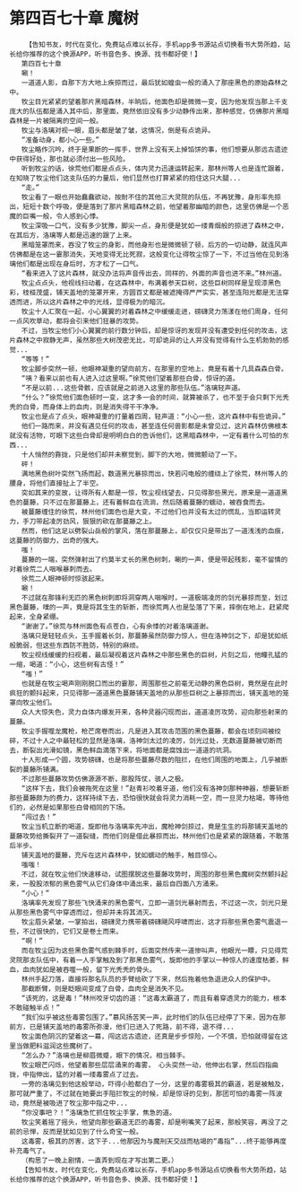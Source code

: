 # 第四百七十章 魔树
        【告知书友，时代在变化，免费站点难以长存，手机app多书源站点切换看书大势所趋，站长给你推荐的这个换源APP，听书音色多、换源、找书都好使！】
       第四百七十章
       唰！
       一道道人影，自那下方大地上疾掠而过，最后犹如蝗虫一般的涌入了那座黑色的原始森林之中。
       牧尘目光紧紧的望着那片黑暗森林，半晌后，他面色却是微微一变，因为他发现当那上千支庞大的队伍都是涌入其中后，那里面，竟然依旧没有多少动静传出来，那种感觉，仿佛那片黑暗森林是一片被隔离的空间一般。
       牧尘与洛璃对视一眼，眉头都是皱了皱，这情况，倒是有点诡异。
       “准备动身，都小心一些。”
       牧尘略作沉吟，终于是果断的一挥手，世界上没有天上掉馅饼的事，他们想要从那远古遗迹中获得好处，那也就必须付出一些风险。
       听到牧尘的话，徐荒他们都是点点头，体内灵力迅速运转起来，那林州等人也是连忙跟着，在知晓了牧尘他们这支队伍的力量后，他们显然也打算紧紧的抱住这只大腿...
       “走。”
       牧尘看了一眼也开始蠢蠢欲动，按耐不住的其他三大灵院的队伍，不再犹豫，身形率先掠出，短短十数个呼吸，便是落到了那片黑暗森林之前，他望着那幽暗的颜色，这里仿佛是一个恶魔的巨嘴一般，令人感到心悸。
       牧尘深吸一口气，没有多少犹豫，脚尖一点，身形便是犹如一缕青烟般的掠进了森林之中，在其后方，洛璃等人都是迅速的跟了上来。
       黑暗笼罩而来，吞没了牧尘的身影，而他身形也是微微顿了顿，后方的一切动静，就连风声仿佛都是在这一霎那消失，天地变得无比死寂，这般变化让得牧尘惊了一下，不过当他在见到洛璃他们都是出现在身后时，方才松了一口气。
       “看来进入了这片森林，就没办法将声音传出去，同样的，外面的声音也进不来。”林州道。
       牧尘点点头，他视线扫动着，在这森林中，布满着参天巨树，这些巨树同样是呈现漆黑色彩，枝桠茂盛，铺天盖地的笼罩开来，方圆百丈都是被遮掩得严严实实，甚至连阳光都是无法穿透而进，所以这片森林之中的光线，显得极为的暗沉。
       牧尘十人汇聚在一起，小心翼翼的对着森林之中缓缓走进，磅礴灵力荡漾在他们周身，任何一点风吹草动，都将会引来他们狂暴的攻势。
       不过，当牧尘他们小心翼翼的前行数分钟后，却是惊讶的发现并没有遭受到任何的攻击，这片森林之中寂静无声，虽然那些大树茂密无比，可却诡异的让人并没有觉得有什么生机勃勃的感觉...
       “等等！”
       牧尘脚步突然一顿，他眼神凝重的望向前方，在那里的空地上，竟是有着十几具森森白骨。
       “咦？看来以前也有人进入过这里啊。”徐荒他们望着那些白骨，惊讶的道。
       “不是以前...这些骨骸，应该就是之前进入这里的那些队伍。”洛璃轻声道。
       “什么？”徐荒他们面色顿时一变，这才多一会的时间，就算被杀了，也不至于会只剩下光秃秃的白骨，而身体上的血肉，则是消失得干干净净。
       牧尘也是点了点头，眼神凝重的打量着四周，轻声道：“小心一些，这片森林中有些诡异。”
       他们一路而来，并没有遇见任何的攻击，甚至连任何兽影都是未曾见过，这片森林仿佛根本就没有活物，可眼下这些白骨却是明明白白的告诉他们，这黑暗森林中，一定有着什么可怕的东西...
       十人悄然的靠拢，只是他们却并未察觉到，脚下的大地，微微颤动了一下。
       砰！
       满地黑色树叶突然飞扬而起，数道黑光暴掠而出，快若闪电般的缠绕上了徐荒，林州等人的腰身，将他们直接扯上了半空。
       突如其来的变故，让得所有人都是一惊，牧尘视线望去，只见得那些黑光，原来是一道道黑色的蔓藤，只不过在那蔓藤上，还有着鲜血在流淌，然后随着蔓藤的蠕动，被吞食而去。
       被蔓藤缠住的徐荒，林州他们面色也是大变，不过他们也并没有太过的慌乱，当即运转灵力，手刀带起凌厉劲风，狠狠的砍在那蔓藤之上。
       然而，他们这足以劈裂山岳般的掌风，落在那蔓藤上，却仅仅只是带出了一道浅浅的血痕，这蔓藤的防御力，出奇的强大。
       嗤！
       蔓藤的一端，突然弹射出了约莫半丈长的黑色树刺，唰的一声，便是带起残影，毫不留情的对着徐荒二人咽喉暴刺而去。
       徐荒二人眼神顿时惊骇起来。
       唰！
       不过就在那锋利无匹的黑色树刺即将洞穿两人咽喉时，一道极端凌厉的剑光暴掠而至，划过黑色蔓藤，噗的一声，竟是将其生生的斩断，而徐荒两人也是坠落了下来，摔倒在地上，赶紧爬起来，全身紧绷。
       “谢谢了。”徐荒与林州面色有点苍白，心有余悸的对着洛璃道谢。
       洛璃只是轻轻点头，玉手握着长剑，那蔓藤虽然防御力惊人，但在洛神剑之下，却是犹如纸般脆弱，但这些东西防不胜防，特别的麻烦。
       牧尘视线缓缓的扫视着，最后凝视着这片森林之中那些黑色的巨树，片刻之后，他瞳孔猛的一缩，喝道：“小心，这些树有古怪！”
       “嗤！”
       也就是在牧尘喝声刚刚脱口而出的霎那，周围那些之前毫无动静的黑色巨树，竟然是在此时疯狂的颤抖起来，只见得那一道道黑色蔓藤铺天盖地的从那些巨树之上暴掠而出，铺天盖地的笼罩向牧尘他们。
       众人大惊失色，灵力自体内爆发开来，各种灵器闪现而出，道道凌厉攻势，迎向那些射来的蔓藤。
       牧尘手握噬龙魔枪，枪芒席卷而出，凡是进入其攻击范围的黑色蔓藤，都会在顷刻间被绞碎，不过十人之中最轻松的显然是洛璃，洛神剑太过的凌厉，剑光过处，无数道蔓藤被切断而去，断裂出光滑如镜，黑色鲜血滴落下来，将地面都是腐蚀出一道道的坑洞。
       十人形成一个圆，攻势磅礴，也是将那些蔓藤尽数的阻拦，在他们周围的地面上，几乎被断裂的蔓藤所铺满。
       不过那些蔓藤攻势仿佛源源不断，那股阵仗，骇人之极。
       “这样下去，我们会被拖死在这里！”赵青衫咬着牙道，他们没有洛神剑那种神器，想要斩断那些蔓藤颇为的费力，这样持续下去，恐怕很快就会将灵力消耗一空，而一旦灵力枯竭，等待他们的，必然是如果那些白骨相同的下场。
       “闯过去！”
       牧尘当机立断的喝道，旋即他与洛璃率先冲出，魔枪神剑掠过，竟是生生的将那铺天盖地的蔓藤攻势给撕裂开了一道裂缝，而他们则是借此暴掠而出，林州他们也是紧紧的跟随着，不敢落后半步。
       铺天盖地的蔓藤，充斥在这片森林中，犹如蠕动的触手，触目惊心。
       嗤嗤！
       不过，就在牧尘他们快速移动，试图摆脱这些蔓藤攻势时，周围的那些黑色魔树突然颤抖起来，一股股浓郁的黑色雾气从它们身体中涌出来，最后自四面八方涌来。
       “小心！”
       洛璃率先发现了那些飞快涌来的黑色雾气，立即一道剑光暴射而去，不过这一次，剑光只是从那些黑色雾气中穿透而过，但却并未将其消灭。
       牧尘眉头紧皱，一掌拍出，磅礴灵力携带着磅礴飓风呼啸而出，这才将那些黑色雾气震退一些，不过很快的，它们又是卷土而来。
       “啊！”
       而在牧尘因为这些黑色雾气感到棘手时，后面突然传来一道惨叫声，他眼光一瞟，只见得荒灵院那支队伍中，有着一人手掌触及到了那黑色雾气，旋即他的手掌以一种惊人的速度枯萎，鲜血，血肉犹如是被吞噬一般，留下光秃秃的骨头。
       林州手起刀落，直接将那名队员的手臂给砍了下来，然后拖着他急退进众人的保护中。
       那截断臂，则是眨眼间变成了白骨，血肉全是消失不见。
       “该死的，这是毒！”林州咬牙切齿的道：“这毒太霸道了，而且有着穿透灵力的能力，根本不敢碰触半点！”
       “我们似乎被这些毒雾包围了。”慕风扬苦笑一声，此时他们的队伍已经停了下来，因为在那前方，已是铺天盖地的毒雾所弥漫，他们已进入了死路，前不得，退不得...
       牧尘面色阴沉的望着这一幕，闯这远古遗迹，还真是步步惊险，一个不慎，恐怕就得留在这里当做肥料滋润这些魔树了。
       “怎么办？”洛璃也是柳眉微蹙，眼下的情况，相当棘手。
       牧尘眼芒闪烁，他望着那些层层涌来的毒雾， 心头突然一动，他伸出右掌，然后四指曲拢，中指伸出，猛的对着一缕毒雾点了过去。
       一旁的洛璃见到他这般举动，吓得小脸都白了一分，这里的毒雾极其的霸道，若是被触及，那可就严重了，不过就在她要出手阻拦牧尘的时候，却是惊讶的见到，那团可怕的毒雾一阵波动，竟然是被吸进了牧尘那中指之中...
       “你没事吧？！”洛璃急忙抓住牧尘手掌，焦急的道。
       牧尘笑着摇了摇头，他望向那些霸道无匹的毒雾，却是咧嘴笑了起来，那般笑容，再没了之前的忌惮，反而是犹如见到了什么奇宝一般。
       这毒雾，极其的厉害，这下子...他那因为与魔刑天交战而枯竭的“毒指”...终于能够再度补充毒气了。
       （构思了一晚上剧情，一直弄到现在才写出第二更。）
       【告知书友，时代在变化，免费站点难以长存，手机app多书源站点切换看书大势所趋，站长给你推荐的这个换源APP，听书音色多、换源、找书都好使！】